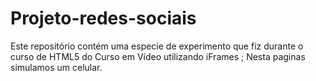 # Projeto-redes-sociais

Este repositório contém uma especie de experimento que fiz durante o curso de HTML5 do Curso em Vídeo utilizando iFrames ; 
Nesta paginas simulamos um celular.
 
